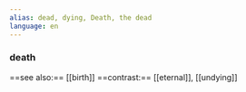```yaml
---
alias: dead, dying, Death, the dead
language: en
---
```

### death
==see also:== [[birth]]
==contrast:== [[eternal]], [[undying]]
